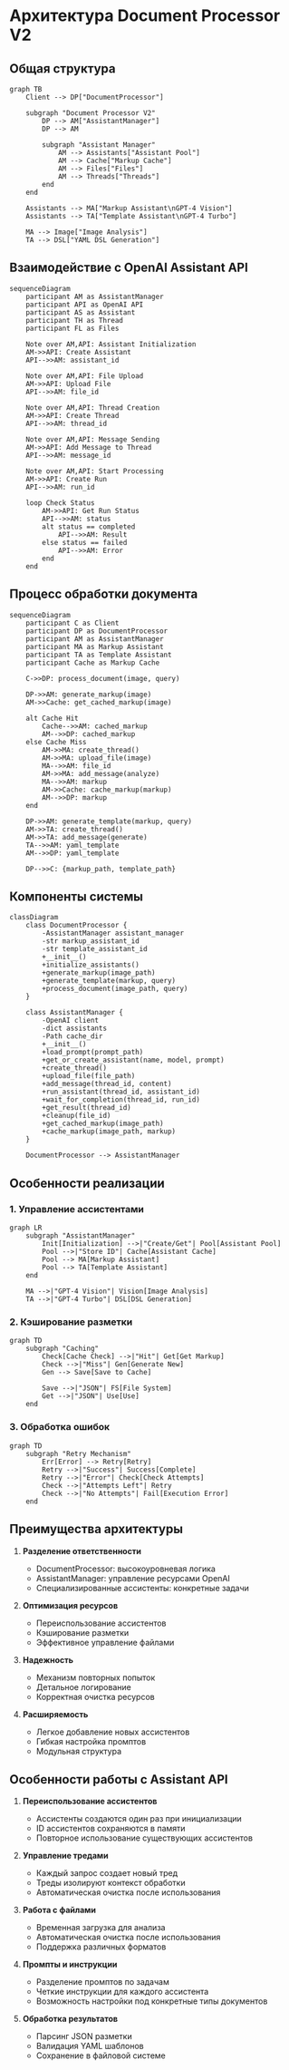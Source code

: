 # Архитектура Document Processor V2

## Общая структура

```mermaid
graph TB
    Client --> DP["DocumentProcessor"]
    
    subgraph "Document Processor V2"
        DP --> AM["AssistantManager"]
        DP --> AM
        
        subgraph "Assistant Manager"
            AM --> Assistants["Assistant Pool"]
            AM --> Cache["Markup Cache"]
            AM --> Files["Files"]
            AM --> Threads["Threads"]
        end
    end
    
    Assistants --> MA["Markup Assistant\nGPT-4 Vision"]
    Assistants --> TA["Template Assistant\nGPT-4 Turbo"]
    
    MA --> Image["Image Analysis"]
    TA --> DSL["YAML DSL Generation"]
```

## Взаимодействие с OpenAI Assistant API

```mermaid
sequenceDiagram
    participant AM as AssistantManager
    participant API as OpenAI API
    participant AS as Assistant
    participant TH as Thread
    participant FL as Files

    Note over AM,API: Assistant Initialization
    AM->>API: Create Assistant
    API-->>AM: assistant_id
    
    Note over AM,API: File Upload
    AM->>API: Upload File
    API-->>AM: file_id
    
    Note over AM,API: Thread Creation
    AM->>API: Create Thread
    API-->>AM: thread_id
    
    Note over AM,API: Message Sending
    AM->>API: Add Message to Thread
    API-->>AM: message_id
    
    Note over AM,API: Start Processing
    AM->>API: Create Run
    API-->>AM: run_id
    
    loop Check Status
        AM->>API: Get Run Status
        API-->>AM: status
        alt status == completed
            API-->>AM: Result
        else status == failed
            API-->>AM: Error
        end
    end
```

## Процесс обработки документа

```mermaid
sequenceDiagram
    participant C as Client
    participant DP as DocumentProcessor
    participant AM as AssistantManager
    participant MA as Markup Assistant
    participant TA as Template Assistant
    participant Cache as Markup Cache

    C->>DP: process_document(image, query)
    
    DP->>AM: generate_markup(image)
    AM->>Cache: get_cached_markup(image)
    
    alt Cache Hit
        Cache-->>AM: cached_markup
        AM-->>DP: cached_markup
    else Cache Miss
        AM->>MA: create_thread()
        AM->>MA: upload_file(image)
        MA-->>AM: file_id
        AM->>MA: add_message(analyze)
        MA-->>AM: markup
        AM->>Cache: cache_markup(markup)
        AM-->>DP: markup
    end
    
    DP->>AM: generate_template(markup, query)
    AM->>TA: create_thread()
    AM->>TA: add_message(generate)
    TA-->>AM: yaml_template
    AM-->>DP: yaml_template
    
    DP-->>C: {markup_path, template_path}
```

## Компоненты системы

```mermaid
classDiagram
    class DocumentProcessor {
        -AssistantManager assistant_manager
        -str markup_assistant_id
        -str template_assistant_id
        +__init__()
        +initialize_assistants()
        +generate_markup(image_path)
        +generate_template(markup, query)
        +process_document(image_path, query)
    }
    
    class AssistantManager {
        -OpenAI client
        -dict assistants
        -Path cache_dir
        +__init__()
        +load_prompt(prompt_path)
        +get_or_create_assistant(name, model, prompt)
        +create_thread()
        +upload_file(file_path)
        +add_message(thread_id, content)
        +run_assistant(thread_id, assistant_id)
        +wait_for_completion(thread_id, run_id)
        +get_result(thread_id)
        +cleanup(file_id)
        +get_cached_markup(image_path)
        +cache_markup(image_path, markup)
    }
    
    DocumentProcessor --> AssistantManager
```

## Особенности реализации

### 1. Управление ассистентами
```mermaid
graph LR
    subgraph "AssistantManager"
        Init[Initialization] -->|"Create/Get"| Pool[Assistant Pool]
        Pool -->|"Store ID"| Cache[Assistant Cache]
        Pool --> MA[Markup Assistant]
        Pool --> TA[Template Assistant]
    end
    
    MA -->|"GPT-4 Vision"| Vision[Image Analysis]
    TA -->|"GPT-4 Turbo"| DSL[DSL Generation]
```

### 2. Кэширование разметки
```mermaid
graph TD
    subgraph "Caching"
        Check[Cache Check] -->|"Hit"| Get[Get Markup]
        Check -->|"Miss"| Gen[Generate New]
        Gen --> Save[Save to Cache]
        
        Save -->|"JSON"| FS[File System]
        Get -->|"JSON"| Use[Use]
    end
```

### 3. Обработка ошибок
```mermaid
graph TD
    subgraph "Retry Mechanism"
        Err[Error] --> Retry[Retry]
        Retry -->|"Success"| Success[Complete]
        Retry -->|"Error"| Check[Check Attempts]
        Check -->|"Attempts Left"| Retry
        Check -->|"No Attempts"| Fail[Execution Error]
    end
```

## Преимущества архитектуры

1. **Разделение ответственности**
   - DocumentProcessor: высокоуровневая логика
   - AssistantManager: управление ресурсами OpenAI
   - Специализированные ассистенты: конкретные задачи

2. **Оптимизация ресурсов**
   - Переиспользование ассистентов
   - Кэширование разметки
   - Эффективное управление файлами

3. **Надежность**
   - Механизм повторных попыток
   - Детальное логирование
   - Корректная очистка ресурсов

4. **Расширяемость**
   - Легкое добавление новых ассистентов
   - Гибкая настройка промптов
   - Модульная структура

## Особенности работы с Assistant API

1. **Переиспользование ассистентов**
   - Ассистенты создаются один раз при инициализации
   - ID ассистентов сохраняются в памяти
   - Повторное использование существующих ассистентов

2. **Управление тредами**
   - Каждый запрос создает новый тред
   - Треды изолируют контекст обработки
   - Автоматическая очистка после использования

3. **Работа с файлами**
   - Временная загрузка для анализа
   - Автоматическая очистка после использования
   - Поддержка различных форматов

4. **Промпты и инструкции**
   - Разделение промптов по задачам
   - Четкие инструкции для каждого ассистента
   - Возможность настройки под конкретные типы документов

5. **Обработка результатов**
   - Парсинг JSON разметки
   - Валидация YAML шаблонов
   - Сохранение в файловой системе
